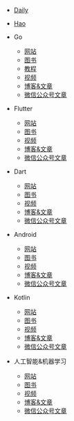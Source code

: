 * [Daily](nav/daily.md)
* [Hao](nav/hao.md)

* Go

  * [网站](golang/sites.md)
  * [图书](golang/books.md)
  * [教程](golang/course.md)
  * [视频](golang/videos.md)
  * [博客&文章](golang/articles.md)
  * [微信公众号文章](golang/weixin.md)

* Flutter

  * [网站](flutter/sites.md)
  * [图书](flutter/books.md)
  * [视频](flutter/videos.md)
  * [博客&文章](flutter/articles.md)
  * [微信公众号文章](flutter/weixin.md)

* Dart

  * [网站](dartlang/sites.md)
  * [图书](dartlang/books.md)
  * [视频](dartlang/videos.md)
  * [博客&文章](dartlang/articles.md)
  * [微信公众号文章](dartlang/weixin.md)

* Android

  * [网站](android/sites.md)
  * [图书](android/books.md)
  * [视频](android/videos.md)
  * [博客&文章](android/articles.md)
  * [微信公众号文章](android/weixin.md)

* Kotlin

  * [网站](kotlin/sites.md)
  * [图书](kotlin/books.md)
  * [视频](kotlin/videos.md)
  * [博客&文章](kotlin/articles.md)
  * [微信公众号文章](kotlin/weixin.md)

* 人工智能&机器学习

  * [网站](deeplearning/sites.md)
  * [图书](deeplearning/books.md)
  * [视频](deeplearning/videos.md)
  * [博客&文章](deeplearning/articles.md)
  * [微信公众号文章](deeplearning/weixin.md)
